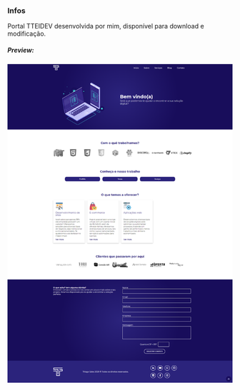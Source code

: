 ### Infos

Portal TTEIDEV desenvolvida por mim, disponível para download e modificação.

##### Preview:

![](https://raw.githubusercontent.com/tsalesproductions/portal-tteidev-2021/main/thumbnail.png)
